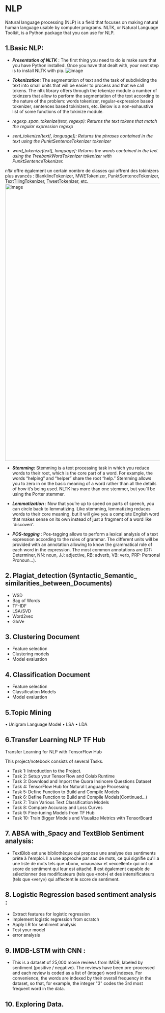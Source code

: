 # NLP
Natural language processing (NLP) is a field that focuses on making natural human language usable by computer programs. NLTK, or Natural Language Toolkit, is a Python package that you can use for NLP.

## 1.Basic NLP:

- ***Presentation of NLTK*** : The first thing you need to do is make sure that you have Python installed. Once you have that dealt with, your next step is to install NLTK with pip.
![image](https://user-images.githubusercontent.com/124175118/217586014-17961a8c-2ecc-4782-8999-fa16b7680d33.png)

 
- ***Tokenization:*** The segmentation of text and the task of subdividing the text into small units that will be easier to process and that we call tokens.
The nltk library offers through the tekenize module a number of tokinzers that allow to perform the segmentation of the text according to the nature of the problem: words tokenizer, regular-expression based tokenizer, sentences based tokinizers, etc. Below is a non-exhaustive list of some functions of the tokinize module. 

- *regexp_span_tokenize(text, regexp): Returns the text tokens that match the regular expression regexp*
- *sent_tokenize(text[, language]):	Returns the phrases contained in the text using the PunktSentenceTokenizer tokenizer*
- *word_tokenize(text[, language]:	Returns the words contained in the text using the TreebankWordTokenizer tokenizer with PunktSentenceTokenizer.* 

*nltk* offre également un certain nombre de classes qui offrent des tokinizers plus avancés : BlanklineTokenizer, MWETokenizer, PunktSentenceTokenizer, TextTilingTokenizer, TweetTokenizer, etc. 
<img width="900" alt="image" src="https://user-images.githubusercontent.com/124175118/217589328-30c2a3cb-4a32-4734-a18a-bba3c270e47a.png">


- ***Stemming:*** Stemming is a text processing task in which you reduce words to their root, which is the core part of a word. For example, the words “helping” and “helper” share the root “help.” Stemming allows you to zero in on the basic meaning of a word rather than all the details of how it’s being used. NLTK has more than one stemmer, but you’ll be using the Porter stemmer.

-  ***Lemmatization*** : Now that you’re up to speed on parts of speech, you can circle back to lemmatizing. Like stemming, lemmatizing reduces words to their core meaning, but it will give you a complete English word that makes sense on its own instead of just a fragment of a word like 'discoveri'.
-   ***POS-tagging*** : Pos-tagging allows to perform a lexical analysis of a text expression according to the rules of grammar. The different units will be provided with an annotation allowing to know the grammatical role of each word in the expression. The most common annotations are (DT: Determiner, NN: noun, JJ: adjective, RB: adverb, VB: verb, PRP: Personal Pronoun...).




## 2. Plagiat_detection (Syntactic_Semantic_ similarities_between_Documents)

- WSD
- Bag of Words
- TF-IDF
- LSA/SVD
- Word2vec
- GloVe


## 3. Clustering Document 

- Feature selection
- Clustering models
- Model evaluation


## 4. Classification Document

- Feature selection
- Classification Models
- Model evaluation



## 5.Topic Mining

• Unigram Language Model
• LSA
• LDA

## 6.Transfer Learning NLP TF Hub

Transfer Learning for NLP with TensorFlow Hub

This project/notebook consists of several Tasks.
- Task 1: Introduction to the Project.
- Task 2: Setup your TensorFlow and Colab Runtime
- Task 3: Download and Import the Quora Insincere Questions Dataset
- Task 4: TensorFlow Hub for Natural Language Processing
- Task 5: Define Function to Build and Compile Models
- Task 6: Define Function to Build and Compile Models(Continued...)
- Task 7: Train Various Text Classification Models
- Task 8: Compare Accuracy and Loss Curves
- Task 9: Fine-tuning Models from TF Hub
- Task 10: Train Bigger Models and Visualize Metrics with TensorBoard

## 7. ABSA with_Spacy and TextBlob Sentiment analysis:
- TextBlob est une bibliothèque qui propose une analyse des sentiments prête à l'emploi. Il a une approche par sac de mots, ce qui signifie qu'il a une liste de mots tels que «bon», «mauvais» et «excellent» qui ont un score de sentiment qui leur est attaché. Il est également capable de sélectionner des modificateurs (tels que «not») et des intensificateurs (tels que «very») qui affectent le score de sentiment. 

## 8. Logistic Regression based sentiment analysis :
* Extract features for logistic regression 
* Implement logistic regression from scratch
* Apply LR for sentiment analysis 
* Test your model 
* error analysis
## 9. IMDB-LSTM with CNN : 
- This is a dataset of 25,000 movie reviews from IMDB, labeled by sentiment (positive / negative). The reviews have been pre-processed and each review is coded as a list of (integer) word indexes. For convenience, the words are indexed by their overall frequency in the dataset, so that, for example, the integer "3" codes the 3rd most frequent word in the data. 

## 10. Exploring Data.
